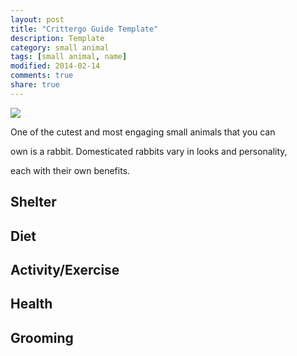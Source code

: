 ```yaml
---
layout: post
title: "Crittergo Guide Template"
description: Template
category: small animal
tags: [small animal, name]
modified: 2014-02-14
comments: true
share: true
---
```


<img src="IMAGE.JPG" class="img-post">

One of the cutest and most engaging small animals that you can 

own is a rabbit. Domesticated rabbits vary in looks and personality, 

each with their own benefits. 


## Shelter



## Diet



## Activity/Exercise



## Health



## Grooming
